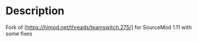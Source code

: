# Description
Fork of [https://hlmod.net/threads/teamswitch.275/] for SourceMod 1.11 with some fixes

